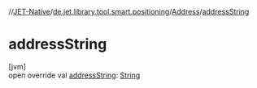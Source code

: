 //[JET-Native](../../../index.md)/[de.jet.library.tool.smart.positioning](../index.md)/[Address](index.md)/[addressString](address-string.md)

# addressString

[jvm]\
open override val [addressString](address-string.md): [String](https://kotlinlang.org/api/latest/jvm/stdlib/kotlin/-string/index.html)
